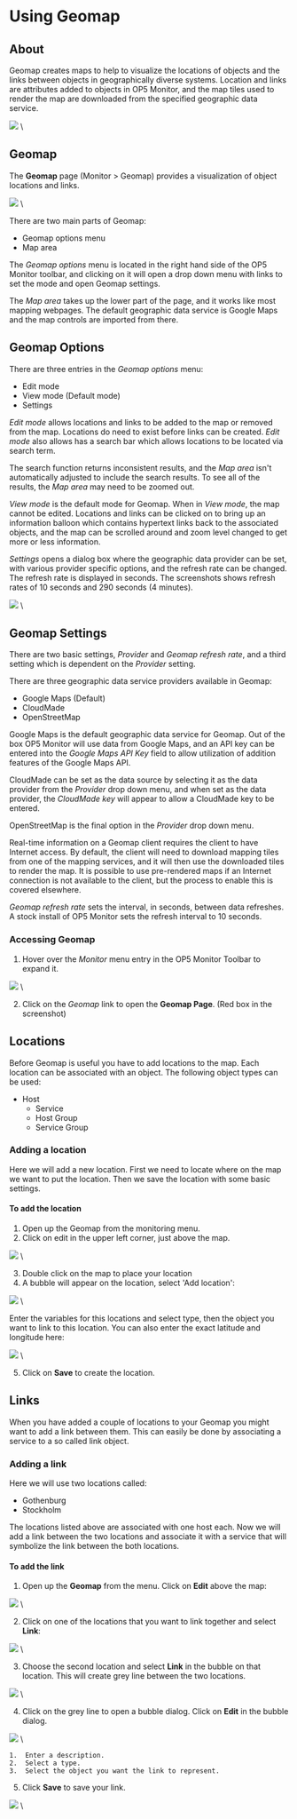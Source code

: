 # Using Geomap

## About

Geomap creates maps to help to visualize the locations of objects and the links between objects in geographically diverse systems. Location and links are attributes added to objects in OP5 Monitor, and the map tiles used to render the map are downloaded from the specified geographic data service.

![](images/16482345/23793030.png) \


## Geomap

The **Geomap** page (Monitor \> Geomap) provides a visualization of object locations and links.

![](images/16482345/23793028.png) \


There are two main parts of Geomap:

- Geomap options menu
- Map area

The *Geomap options* menu is located in the right hand side of the OP5 Monitor toolbar, and clicking on it will open a drop down menu with links to set the mode and open Geomap settings.

The *Map area* takes up the lower part of the page, and it works like most mapping webpages. The default geographic data service is Google Maps and the map controls are imported from there.

## Geomap Options

There are three entries in the *Geomap options* menu:

- Edit mode
- View mode (Default mode)
- Settings

*Edit mode* allows locations and links to be added to the map or removed from the map. Locations do need to exist before links can be created. *Edit mode* also allows has a search bar which allows locations to be located via search term.

The search function returns inconsistent results, and the *Map area* isn't automatically adjusted to include the search results. To see all of the results, the *Map area* may need to be zoomed out.

*View mode* is the default mode for Geomap. When in *View mode*, the map cannot be edited. Locations and links can be clicked on to bring up an information balloon which contains hypertext links back to the associated objects, and the map can be scrolled around and zoom level changed to get more or less information.

*Settings* opens a dialog box where the geographic data provider can be set, with various provider specific options, and the refresh rate can be changed. The refresh rate is displayed in seconds. The screenshots shows refresh rates of 10 seconds and 290 seconds (4 minutes).

![](images/16482345/23793031.png) \


## Geomap Settings

There are two basic settings, *Provider* and *Geomap refresh rate*, and a third setting which is dependent on the *Provider* setting.

There are three geographic data service providers available in Geomap:

- Google Maps (Default)
- CloudMade
- OpenStreetMap

Google Maps is the default geographic data service for Geomap. Out of the box OP5 Monitor will use data from Google Maps, and an API key can be entered into the *Google Maps API Key* field to allow utilization of addition features of the Google Maps API.

CloudMade can be set as the data source by selecting it as the data provider from the *Provider* drop down menu, and when set as the data provider, the *CloudMade key* will appear to allow a CloudMade key to be entered.

OpenStreetMap is the final option in the *Provider* drop down menu.

Real-time information on a Geomap client requires the client to have Internet access. By default, the client will need to download mapping tiles from one of the mapping services, and it will then use the downloaded tiles to render the map. It is possible to use pre-rendered maps if an Internet connection is not available to the client, but the process to enable this is covered elsewhere.

*Geomap refresh rate* sets the interval, in seconds, between data refreshes. A stock install of OP5 Monitor sets the refresh interval to 10 seconds.

### Accessing Geomap

1. Hover over the *Monitor* menu entry in the OP5 Monitor Toolbar to expand it.

![](images/16482345/23793029.png) \


2. Click on the *Geomap* link to open the **Geomap Page**. (Red box in the screenshot)

## Locations

Before Geomap is useful you have to add locations to the map. Each location can be associated with an object. The following object types can be used:

- Host
  - Service
  - Host Group
  - Service Group

### Adding a location

Here we will add a new location. First we need to locate where on the map we want to put the location. Then we save the location with some basic settings.

#### To add the location

1. Open up the Geomap from the monitoring menu.
2. Click on edit in the upper left corner, just above the map.

![](images/16482345/16678936.png) \


3. Double click on the map to place your location
4. A bubble will appear on the location, select 'Add location':

![](images/16482345/16678938.png) \


Enter the variables for this locations and select type, then the object you want to link to this location. You can also enter the exact latitude and longitude here:

![](images/16482345/16678939.png) \


5. Click on **Save** to create the location.

## Links

When you have added a couple of locations to your Geomap you might want to add a link between them. This can easily be done by associating a service to a so called link object.

### Adding a link

Here we will use two locations called:

- Gothenburg
- Stockholm

The locations listed above are associated with one host each.
 Now we will add a link between the two locations and associate it with a service that will symbolize the link between the both locations.

#### To add the link

1. Open up the **Geomap** from the menu. Click on **Edit** above the map:

![](images/16482345/16678940.png) \


2. Click on one of the locations that you want to link together and select **Link**:

![](images/16482345/16678942.png) \


3. Choose the second location and select **Link** in the bubble on that location. This will create grey line between the two locations.

![](images/16482345/16678944.png) \


4. Click on the grey line to open a bubble dialog. Click on **Edit** in the bubble dialog.

![](images/16482345/16678941.png) \


    1.  Enter a description.
    2.  Select a type.
    3.  Select the object you want the link to represent.

5. Click **Save** to save your link.

![](images/16482345/16678943.png) \

